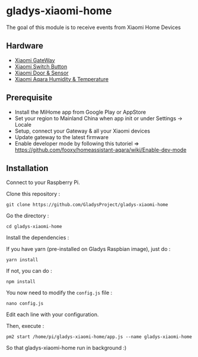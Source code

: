 # gladys-xiaomi-home 

The goal of this module is to receive events from Xiaomi Home Devices

## Hardware

- [Xiaomi GateWay](https://fr.gearbest.com/living-appliances/pp_344667.html?wid=55)
- [Xiaomi Switch Button](https://fr.gearbest.com/smart-light-bulb/pp_257679.html?wid=55)
- [Xiaomi Door & Sensor](https://fr.gearbest.com/access-control/pp_626703.html?wid=55)
- [Xiaomi Aqara Humidity & Temperature](https://fr.gearbest.com/access-control/pp_626702.html?wid=55)

## Prerequisite

- Install the MiHome app from Google Play or AppStore
- Set your region to Mainland China when app init or under Settings -> Locale
- Setup, connect your Gateway & all your Xiaomi devices 
- Update gateway to the latest firmware
- Enable developer mode by following this tutoriel => https://github.com/fooxy/homeassistant-aqara/wiki/Enable-dev-mode

## Installation

Connect to your Raspberry Pi. 

Clone this repository : 

```
git clone https://github.com/GladysProject/gladys-xiaomi-home
```

Go the directory :

```
cd gladys-xiaomi-home
```

Install the dependencies : 

If you have yarn (pre-installed on Gladys Raspbian image), just do :

```
yarn install
```

If not, you can do :

```
npm install
```

You now need to modify the `config.js` file :

```
nano config.js
```

Edit each line with your configuration.

Then, execute :

```
pm2 start /home/pi/gladys-xiaomi-home/app.js --name gladys-xiaomi-home
```

So that gladys-xiaomi-home run in background :)